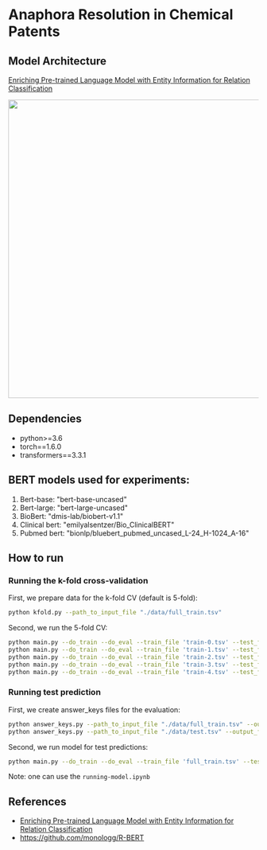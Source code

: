 # Anaphora Resolution in Chemical Patents

## Model Architecture

[Enriching Pre-trained Language Model with Entity Information for Relation Classification](https://arxiv.org/abs/1905.08284)

<p float="left" align="center">
    <img width="600" src="https://user-images.githubusercontent.com/28896432/68673458-1b090d00-0597-11ea-96b1-7c1453e6edbb.png" />  
</p>

## Dependencies

- python>=3.6
- torch==1.6.0
- transformers==3.3.1

## BERT models used for experiments:

1. Bert-base: "bert-base-uncased" 
2. Bert-large: "bert-large-uncased"
3. BioBert: "dmis-lab/biobert-v1.1"
4. Clinical bert: "emilyalsentzer/Bio_ClinicalBERT"
5. Pubmed bert: "bionlp/bluebert_pubmed_uncased_L-24_H-1024_A-16"

## How to run

### Running the k-fold cross-validation

First, we prepare data for the k-fold CV (default is 5-fold):
```bash
python kfold.py --path_to_input_file "./data/full_train.tsv"
```
Second, we run the 5-fold CV:

```bash
python main.py --do_train --do_eval --train_file 'train-0.tsv' --test_file 'val-0.tsv' --eval_dir "./eval/fold_1" --fold "fold1"
python main.py --do_train --do_eval --train_file 'train-1.tsv' --test_file 'val-1.tsv' --eval_dir "./eval/fold_2" --fold "fold2"
python main.py --do_train --do_eval --train_file 'train-2.tsv' --test_file 'val-2.tsv' --eval_dir "./eval/fold_3" --fold "fold3"
python main.py --do_train --do_eval --train_file 'train-3.tsv' --test_file 'val-3.tsv' --eval_dir "./eval/fold_4" --fold "fold4"
python main.py --do_train --do_eval --train_file 'train-4.tsv' --test_file 'val-4.tsv' --eval_dir "./eval/fold_5" --fold "fold5"
```

### Running test prediction

First, we create answer_keys files for the evaluation:

```bash
python answer_keys.py --path_to_input_file "./data/full_train.tsv" --output_file "answer_keys_train.txt"
python answer_keys.py --path_to_input_file "./data/test.tsv" --output_file "answer_keys_test.txt"
```

Second, we run model for test predictions:

```bash
python main.py --do_train --do_eval --train_file 'full_train.tsv' --test_file 'test.tsv' --eval_dir "./eval/test"
```

Note: one can use the ```running-model.ipynb``` 

## References

- [Enriching Pre-trained Language Model with Entity Information for Relation Classification](https://arxiv.org/abs/1905.08284)
- https://github.com/monologg/R-BERT